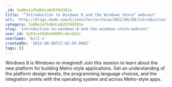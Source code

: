 ```yaml
---
_id: 5a88e1afbd6dca0d5f0d301e
title: '“Introduction to Windows 8 and the Windows Store” webcast'
url: 'http://blogs.msdn.com/b/jennifer/archive/2012/06/08/introduction-to-windows-8-and-the-windows-store-webcast.aspx'
category: 5a88e1afbd6dca0d5f0d301e
slug: 'introduction-to-windows-8-and-the-windows-store-webcast'
user_id: 5a83ce59d6eb0005c4ecda2c
username: 'bill-s'
createdOn: '2012-06-08T17:02:59.000Z'
tags: []
---
```


Windows 8 is Windows re-imagined! Join this session to learn about the new platform for building Metro-style applications. Get an understanding of the platform design tenets, the programming language choices, and the integration points with the operating system and across Metro-style apps.
